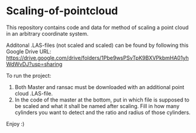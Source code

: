 # Scaling-of-pointcloud
This repository contains code and data for method of scaling a point cloud in an arbitrary coordinate system.

Additonal .LAS-files (not scaled and scaled) can be found by following this Google Drive URL: https://drive.google.com/drive/folders/1Pbe9wsPSvTpK9BXVPkbmHA01yhWdWvDJ?usp=sharing

To run the project:
1. Both Master and ransac must be downloaded with an additional point cloud .LAS-file.
2. In the code of the master at the bottom, put in which file is supposed to be scaled and what it shall be named after scaling. Fill in how many cylinders you want to detect and the ratio and radius of those cylinders.

Enjoy :)
